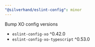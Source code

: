 ```yaml
---
"@silverhand/eslint-config": minor
---
```


Bump XO config versions

- `eslint-config-xo` ^0.42.0
- `eslint-config-xo-typescript` ^0.53.0
